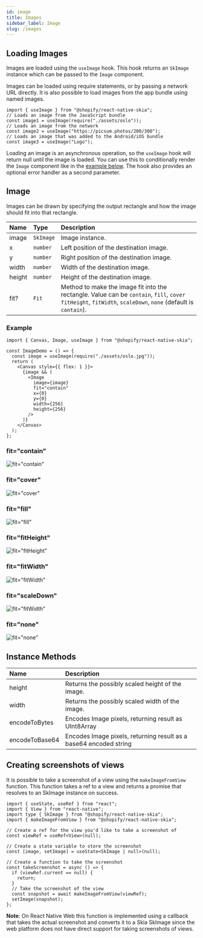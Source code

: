 ```yaml
---
id: image
title: Images
sidebar_label: Image
slug: /images
---
```


## Loading Images

Images are loaded using the `useImage` hook. This hook returns an `SkImage` instance which can be passed to the `Image` component.

Images can be loaded using require statements, or by passing a network URL directly. It is also possible to load images from the app bundle using named images.

```tsx twoslash
import { useImage } from "@shopify/react-native-skia";
// Loads an image from the JavaScript bundle
const image1 = useImage(require("./assets/oslo"));
// Loads an image from the network
const image2 = useImage("https://picsum.photos/200/300");
// Loads an image that was added to the Android/iOS bundle
const image3 = useImage("Logo");
```

Loading an image is an asynchronous operation, so the `useImage` hook will return null until the image is loaded. You can use this to conditionally render the `Image` component like in the [example below](#example). The hook also provides an optional error handler as a second parameter.

## Image

Images can be drawn by specifying the output rectangle and how the image should fit into that rectangle.

| Name   | Type      | Description                                                                                                                                                   |
| :----- | :-------- | :------------------------------------------------------------------------------------------------------------------------------------------------------------ |
| image  | `SkImage` | Image instance.                                                                                                                                               |
| x      | `number`  | Left position of the destination image.                                                                                                                       |
| y      | `number`  | Right position of the destination image.                                                                                                                      |
| width  | `number`  | Width of the destination image.                                                                                                                               |
| height | `number`  | Height of the destination image.                                                                                                                              |
| fit?   | `Fit`     | Method to make the image fit into the rectangle. Value can be `contain`, `fill`, `cover` `fitHeight`, `fitWidth`, `scaleDown`, `none` (default is `contain`). |

### Example

```tsx twoslash
import { Canvas, Image, useImage } from "@shopify/react-native-skia";

const ImageDemo = () => {
  const image = useImage(require("./assets/oslo.jpg"));
  return (
    <Canvas style={{ flex: 1 }}>
      {image && (
        <Image
          image={image}
          fit="contain"
          x={0}
          y={0}
          width={256}
          height={256}
        />
      )}
    </Canvas>
  );
};
```

### fit="contain"

![fit="contain"](assets/images/contain.png)

### fit="cover"

![fit="cover"](assets/images/cover.png)

### fit="fill"

![fit="fill"](assets/images/fill.png)

### fit="fitHeight"

![fit="fitHeight"](assets/images/fitHeight.png)

### fit="fitWidth"

![fit="fitWidth"](assets/images/fitWidth.png)

### fit="scaleDown"

![fit="fitWidth"](assets/images/scaleDown.png)

### fit="none"

![fit="none"](assets/images/none.png)

## Instance Methods

| Name           | Description                                                       |
| :------------- | :---------------------------------------------------------------- |
| height         | Returns the possibly scaled height of the image.                  |
| width          | Returns the possibly scaled width of the image.                   |
| encodeToBytes  | Encodes Image pixels, returning result as UInt8Array              |
| encodeToBase64 | Encodes Image pixels, returning result as a base64 encoded string |

## Creating screenshots of views

It is possible to take a screenshot of a view using the `makeImageFromView` function. This function takes a ref to a view and returns a promise that resolves to an SkImage instance on success.

```tsx twoslash
import { useState, useRef } from "react";
import { View } from "react-native";
import type { SkImage } from "@shopify/react-native-skia";
import { makeImageFromView } from "@shopify/react-native-skia";

// Create a ref for the view you'd like to take a screenshot of
const viewRef = useRef<View>(null);

// Create a state variable to store the screenshot
const [image, setImage] = useState<SkImage | null>(null);

// Create a function to take the screenshot
const takeScreenshot = async () => {
  if (viewRef.current == null) {
    return;
  }
  // Take the screenshot of the view
  const snapshot = await makeImageFromView(viewRef);
  setImage(snapshot);
};
```

**Note**: On React Native Web this function is implemented using a callback that takes the actual screenshot and converts it to a Skia SkImage since the web platform does not have direct support for taking screenshots of views.
